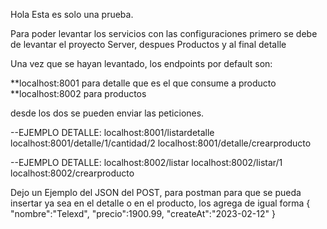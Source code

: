 Hola Esta es solo una prueba.

Para poder levantar los servicios con las configuraciones primero se debe de levantar el proyecto Server, despues Productos y al final detalle

Una vez que se hayan levantado, los endpoints por default son:

**localhost:8001 para detalle que es el que consume a producto
**localhost:8002 para productos

desde los dos se pueden enviar las peticiones.

--EJEMPLO DETALLE:
localhost:8001/listardetalle
localhost:8001/detalle/1/cantidad/2
localhost:8001/detalle/crearproducto

--EJEMPLO DETALLE:
localhost:8002/listar
localhost:8002/listar/1
localhost:8002/crearproducto

Dejo un Ejemplo del JSON del POST, para postman para que se pueda insertar ya sea en el detalle o en el producto, los agrega de igual forma
{
    "nombre":"Telexd",
    "precio":1900.99,
    "createAt":"2023-02-12"
}
